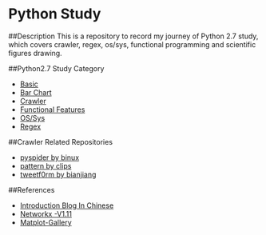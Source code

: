 # Python Study
##Description
This is a repository to record my journey of Python 2.7 study, which covers crawler, regex, os/sys, functional programming and scientific figures drawing.

##Python2.7 Study Category
- [Basic](./function_test.py)
- [Bar Chart](./plot)
- [Crawler](./crawler)
- [Functional Features](./functional_test.py)
- [OS/Sys](./os)
- [Regex](./regex_test.py)

##Crawler Related Repositories
- [pyspider by binux](https://github.com/binux/pyspider)        
- [pattern by clips](https://github.com/clips/pattern)        
- [tweetf0rm by bianjiang](https://github.com/bianjiang/tweetf0rm)        

##References
- [Introduction Blog In Chinese](http://www.liaoxuefeng.com/wiki/001374738125095c955c1e6d8bb493182103fac9270762a000)
- [Networkx -V1.11](http://networkx.readthedocs.io/en/networkx-1.11/)
- [Matplot-Gallery](http://matplotlib.org/gallery.html)
